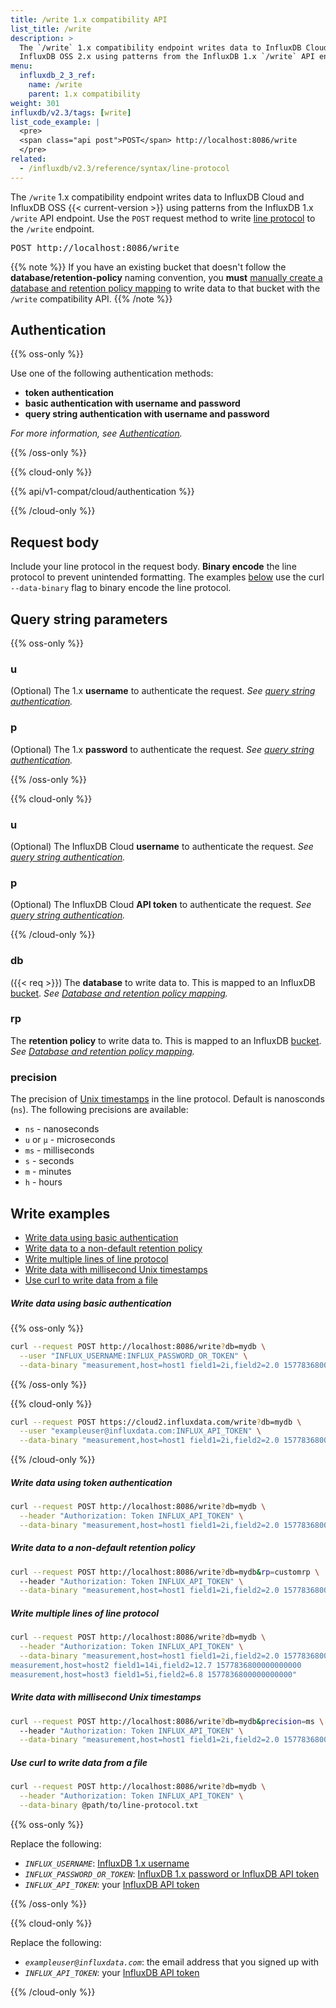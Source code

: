 ```yaml
---
title: /write 1.x compatibility API
list_title: /write
description: >
  The `/write` 1.x compatibility endpoint writes data to InfluxDB Cloud and
  InfluxDB OSS 2.x using patterns from the InfluxDB 1.x `/write` API endpoint.
menu:
  influxdb_2_3_ref:
    name: /write
    parent: 1.x compatibility
weight: 301
influxdb/v2.3/tags: [write]
list_code_example: |
  <pre>
  <span class="api post">POST</span> http://localhost:8086/write
  </pre>
related:
  - /influxdb/v2.3/reference/syntax/line-protocol
---
```


The `/write` 1.x compatibility endpoint writes data to InfluxDB Cloud and InfluxDB OSS {{< current-version >}}
using patterns from the InfluxDB 1.x `/write` API endpoint.
Use the `POST` request method to write [line protocol](/influxdb/v2.3/reference/syntax/line-protocol/)
to the `/write` endpoint.

<pre>
<span class="api post">POST</span> http://localhost:8086/write
</pre>

{{% note %}}
If you have an existing bucket that doesn't follow the **database/retention-policy** naming convention,
you **must** [manually create a database and retention policy mapping](/influxdb/v2.3/query-data/influxql/#map-unmapped-buckets)
to write data to that bucket with the `/write` compatibility API.
{{% /note %}}

## Authentication

{{% oss-only %}}

Use one of the following authentication methods:
* **token authentication**
* **basic authentication with username and password**
* **query string authentication with username and password**

_For more information, see [Authentication](/influxdb/v2.3/reference/api/influxdb-1x/#authentication)._

{{% /oss-only %}}

{{% cloud-only %}}

{{% api/v1-compat/cloud/authentication %}}

{{% /cloud-only %}}

## Request body
Include your line protocol in the request body.
**Binary encode** the line protocol to prevent unintended formatting.
The examples [below](#write-examples) use the curl `--data-binary` flag to binary
encode the line protocol.

## Query string parameters

{{% oss-only %}}

### u
(Optional) The 1.x **username** to authenticate the request.
_See [query string authentication](/influxdb/v2.3/reference/api/influxdb-1x/#query-string-authentication)._

### p
(Optional) The 1.x **password** to authenticate the request.
_See [query string authentication](/influxdb/v2.3/reference/api/influxdb-1x/#query-string-authentication)._

{{% /oss-only %}}

{{% cloud-only %}}

### u
(Optional) The InfluxDB Cloud **username** to authenticate the request.
_See [query string authentication](/influxdb/cloud/reference/api/influxdb-1x/#query-string-authentication)._

### p
(Optional) The InfluxDB Cloud **API token** to authenticate the request.
_See [query string authentication](/influxdb/cloud/reference/api/influxdb-1x/#query-string-authentication)._

{{% /cloud-only %}}

### db
({{< req >}}) The **database** to write data to.
This is mapped to an InfluxDB [bucket](/influxdb/v2.3/reference/glossary/#bucket).
_See [Database and retention policy mapping](/influxdb/v2.3/reference/api/influxdb-1x/dbrp/)._

### rp
The **retention policy** to write data to.
This is mapped to an InfluxDB [bucket](/influxdb/v2.3/reference/glossary/#bucket).
_See [Database and retention policy mapping](/influxdb/v2.3/reference/api/influxdb-1x/dbrp/)._

### precision
The precision of [Unix timestamps](/influxdb/v2.3/reference/glossary/#unix-timestamp) in the line protocol.
Default is nanosconds (`ns`).
The following precisions are available:

- `ns` - nanoseconds
- `u` or `µ` - microseconds
- `ms` - milliseconds
- `s` - seconds
- `m` - minutes
- `h` - hours

## Write examples

- [Write data using basic authentication](#write-data-using-basic-authentication)
- [Write data to a non-default retention policy](#write-data-to-a-non-default-retention-policy)
- [Write multiple lines of line protocol](#write-multiple-lines-of-line-protocol)
- [Write data with millisecond Unix timestamps](#write-data-with-millisecond-unix-timestamps)
- [Use curl to write data from a file](#use-curl-to-write-data-from-a-file)

##### Write data using basic authentication

{{% oss-only %}}

```sh
curl --request POST http://localhost:8086/write?db=mydb \
  --user "INFLUX_USERNAME:INFLUX_PASSWORD_OR_TOKEN" \
  --data-binary "measurement,host=host1 field1=2i,field2=2.0 1577836800000000000"
```

{{% /oss-only %}}

{{% cloud-only %}}

```sh
curl --request POST https://cloud2.influxdata.com/write?db=mydb \
  --user "exampleuser@influxdata.com:INFLUX_API_TOKEN" \
  --data-binary "measurement,host=host1 field1=2i,field2=2.0 1577836800000000000"
```

{{% /cloud-only %}}

##### Write data using token authentication
```sh
curl --request POST http://localhost:8086/write?db=mydb \
  --header "Authorization: Token INFLUX_API_TOKEN" \
  --data-binary "measurement,host=host1 field1=2i,field2=2.0 1577836800000000000"
```

##### Write data to a non-default retention policy

```sh
curl --request POST http://localhost:8086/write?db=mydb&rp=customrp \
  --header "Authorization: Token INFLUX_API_TOKEN" \
  --data-binary "measurement,host=host1 field1=2i,field2=2.0 1577836800000000000"
```



##### Write multiple lines of line protocol
```sh
curl --request POST http://localhost:8086/write?db=mydb \
  --header "Authorization: Token INFLUX_API_TOKEN" \
  --data-binary "measurement,host=host1 field1=2i,field2=2.0 1577836800000000000
measurement,host=host2 field1=14i,field2=12.7 1577836800000000000
measurement,host=host3 field1=5i,field2=6.8 1577836800000000000"
```

##### Write data with millisecond Unix timestamps
```sh
curl --request POST http://localhost:8086/write?db=mydb&precision=ms \
  --header "Authorization: Token INFLUX_API_TOKEN" \
  --data-binary "measurement,host=host1 field1=2i,field2=2.0 1577836800000"
```

##### Use curl to write data from a file
```sh
curl --request POST http://localhost:8086/write?db=mydb \
  --header "Authorization: Token INFLUX_API_TOKEN" \
  --data-binary @path/to/line-protocol.txt
```

{{% oss-only %}}

Replace the following:
- *`INFLUX_USERNAME`*: [InfluxDB 1.x username](/influxdb/v2.3/reference/api/influxdb-1x/#manage-credentials)
- *`INFLUX_PASSWORD_OR_TOKEN`*: [InfluxDB 1.x password or InfluxDB API token](/influxdb/v2.3/reference/api/influxdb-1x/#manage-credentials)
- *`INFLUX_API_TOKEN`*: your [InfluxDB API token](/influxdb/v2.3/reference/glossary/#token)

{{% /oss-only %}}

{{% cloud-only %}}

Replace the following:
- *`exampleuser@influxdata.com`*: the email address that you signed up with
- *`INFLUX_API_TOKEN`*: your [InfluxDB API token](/influxdb/cloud/reference/glossary/#token)

{{% /cloud-only %}}
